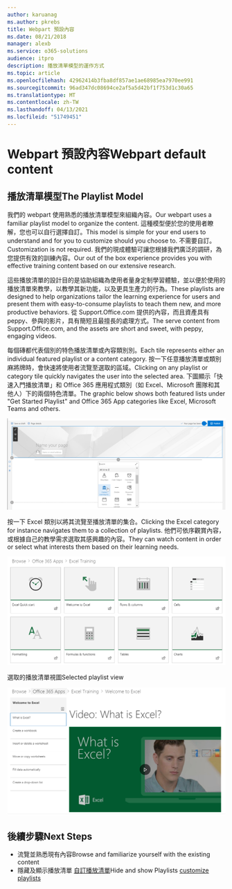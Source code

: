 ```yaml
---
author: karuanag
ms.author: pkrebs
title: Webpart 預設內容
ms.date: 08/21/2018
manager: alexb
ms.service: o365-solutions
audience: itpro
description: 播放清單模型的運作方式
ms.topic: article
ms.openlocfilehash: 42962414b3fba8df857ae1ae68985ea7970ee991
ms.sourcegitcommit: 96ad347dc08694ce2af5a5d42bf1f753d1c30a65
ms.translationtype: MT
ms.contentlocale: zh-TW
ms.lasthandoff: 04/13/2021
ms.locfileid: "51749451"
---
```

# <a name="webpart-default-content"></a><span data-ttu-id="4a783-103">Webpart 預設內容</span><span class="sxs-lookup"><span data-stu-id="4a783-103">Webpart default content</span></span>

## <a name="the-playlist-model"></a><span data-ttu-id="4a783-104">播放清單模型</span><span class="sxs-lookup"><span data-stu-id="4a783-104">The Playlist Model</span></span>

<span data-ttu-id="4a783-105">我們的 webpart 使用熟悉的播放清單模型來組織內容。</span><span class="sxs-lookup"><span data-stu-id="4a783-105">Our webpart uses a familiar playlist model to organize the content.</span></span>  <span data-ttu-id="4a783-106">這種模型便於您的使用者瞭解，您也可以自行選擇自訂。</span><span class="sxs-lookup"><span data-stu-id="4a783-106">This model is simple for your end users to understand and for you to customize should you choose to.</span></span>  <span data-ttu-id="4a783-107">不需要自訂。</span><span class="sxs-lookup"><span data-stu-id="4a783-107">Customization is not required.</span></span>  <span data-ttu-id="4a783-108">我們的現成體驗可讓您根據我們廣泛的調研，為您提供有效的訓練內容。</span><span class="sxs-lookup"><span data-stu-id="4a783-108">Our out of the box experience provides you with effective training content based on our extensive research.</span></span>

<span data-ttu-id="4a783-109">這些播放清單的設計目的是協助組織為使用者量身定制學習體驗，並以便於使用的播放清單來教學，以教學其新功能，以及更具生產力的行為。</span><span class="sxs-lookup"><span data-stu-id="4a783-109">These playlists are designed to help organizations tailor the learning experience for users and present them with easy-to-consume playlists to teach them new, and more productive behaviors.</span></span> <span data-ttu-id="4a783-110">從 Support.Office.com 提供的內容，而且資產具有 peppy、參與的影片，具有簡短且最擅長的處理方式。</span><span class="sxs-lookup"><span data-stu-id="4a783-110">The serve content from Support.Office.com, and the assets are short and sweet, with peppy, engaging videos.</span></span> 

<span data-ttu-id="4a783-111">每個磚都代表個別的特色播放清單或內容類別別。</span><span class="sxs-lookup"><span data-stu-id="4a783-111">Each tile represents either an individual featured playlist or a content category.</span></span> <span data-ttu-id="4a783-112">按一下任意播放清單或類別麻將牌時，會快速將使用者流覽至選取的區域。</span><span class="sxs-lookup"><span data-stu-id="4a783-112">Clicking on any playlist or category tile quickly navigates the user into the selected area.</span></span> <span data-ttu-id="4a783-113">下圖顯示「快速入門播放清單」和 Office 365 應用程式類別（如 Excel、Microsoft 團隊和其他人）下的兩個特色清單。</span><span class="sxs-lookup"><span data-stu-id="4a783-113">The graphic below shows both featured lists under "Get Started Playlist" and Office 365 App categories like Excel, Microsoft Teams and others.</span></span> 

![Webpart 預設視圖](media/clo365addwebpart.png)

<span data-ttu-id="4a783-115">按一下 Excel 類別以將其流覽至播放清單的集合。</span><span class="sxs-lookup"><span data-stu-id="4a783-115">Clicking the Excel category for instance navigates them to a collection of playlists.</span></span>  <span data-ttu-id="4a783-116">他們可依序觀賞內容，或根據自己的教學需求選取其感興趣的內容。</span><span class="sxs-lookup"><span data-stu-id="4a783-116">They can watch content in order or select what interests them based on their learning needs.</span></span> 

![Webpart 播放清單](media/clo365exceltraining.png)

<span data-ttu-id="4a783-118">選取的播放清單視圖</span><span class="sxs-lookup"><span data-stu-id="4a783-118">Selected playlist view</span></span>

![Excel 播放清單](media/clo365excelplaylist.png)

## <a name="next-steps"></a><span data-ttu-id="4a783-120">後續步驟</span><span class="sxs-lookup"><span data-stu-id="4a783-120">Next Steps</span></span>

- <span data-ttu-id="4a783-121">流覽並熟悉現有內容</span><span class="sxs-lookup"><span data-stu-id="4a783-121">Browse and familiarize yourself with the existing content</span></span>
- <span data-ttu-id="4a783-122">隱藏及顯示播放清單 [自訂播放清單](custom_hideshowplaylists.md)</span><span class="sxs-lookup"><span data-stu-id="4a783-122">Hide and show Playlists [customize playlists](custom_hideshowplaylists.md)</span></span>
